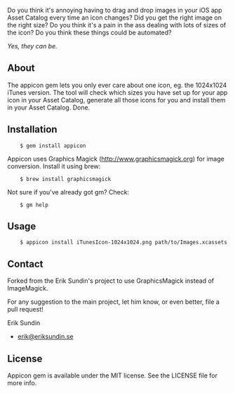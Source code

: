 Do you think it's annoying having to drag and drop images in your iOS app Asset Catalog
every time an icon changes? Did you get the right image on the right size?
Do you think it's a pain in the ass dealing with lots of sizes of the icon?
Do you think these things could be automated?

*Yes, they can be.*

## About

The appicon gem lets you only ever care about one icon, eg. the 1024x1024 iTunes version.
The tool will check which sizes you have set up for your app icon in your Asset Catalog,
generate all those icons for you and install them in your Asset Catalog. Done.

## Installation

```
    $ gem install appicon
```

Appicon uses Graphics Magick (http://www.graphicsmagick.org) for image conversion. Install it using brew:

```
    $ brew install graphicsmagick
```

Not sure if you've already got gm? Check:

```
    $ gm help
```


## Usage

```
    $ appicon install iTunesIcon-1024x1024.png path/to/Images.xcassets
```

## Contact

Forked from the Erik Sundin's project to use GraphicsMagick instead of ImageMagick.

For any suggestion to the main project, let him know, or even better, file a pull request!

Erik Sundin

- erik@eriksundin.se

## License

Appicon gem is available under the MIT license. See the LICENSE file for more info.
